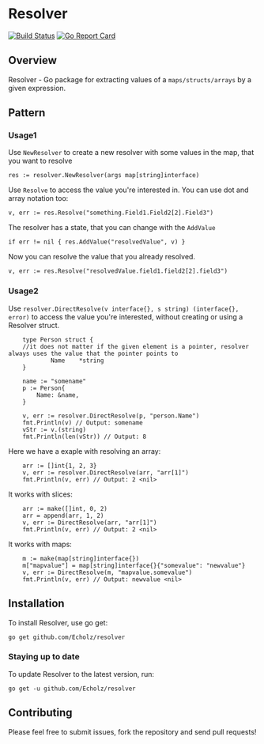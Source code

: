 # Resolver
[![Build Status](https://travis-ci.org/Echolz/resolver.svg?branch=master)](https://travis-ci.org/Echolz/resolver)
[![Go Report Card](https://goreportcard.com/badge/github.com/Echolz/resolver)](https://goreportcard.com/report/github.com/Echolz/resolver)

## Overview

Resolver - Go package for extracting values of a `maps/structs/arrays` by a given expression.

## Pattern

### Usage1

Use `NewResolver` to create a new resolver with some values in the map, that you want to resolve

    res := resolver.NewResolver(args map[string]interface)

Use `Resolve` to access the value you're interested in. You can use dot and array
notation too:
    
    v, err := res.Resolve("something.Field1.Field2[2].Field3")
    
The resolver has a state, that you can change with the `AddValue`

    if err != nil { res.AddValue("resolvedValue", v) }

Now you can resolve the value that you already resolved.

    v, err := res.Resolve("resolvedValue.field1.field2[2].field3")

### Usage2

Use `resolver.DirectResolve(v interface{}, s string) (interface{}, error)` to access the value you're interested, without creating or using a Resolver struct.
    
        type Person struct {
        //it does not matter if the given element is a pointer, resolver always uses the value that the pointer points to
                Name    *string 
        }
        
        name := "somename"
        p := Person{
            Name: &name,
        }
                        
        v, err := resolver.DirectResolve(p, "person.Name")
        fmt.Println(v) // Output: somename
        vStr := v.(string)
        fmt.Println(len(vStr)) // Output: 8
    
Here we have a exaple with resolving an array:

		arr := []int{1, 2, 3}
		v, err := resolver.DirectResolve(arr, "arr[1]")
		fmt.Println(v, err) // Output: 2 <nil>

It works with slices:
        
		arr := make([]int, 0, 2)
		arr = append(arr, 1, 2)
		v, err := DirectResolve(arr, "arr[1]")
		fmt.Println(v, err) // Output: 2 <nil>
		
It works with maps:

		m := make(map[string]interface{})
		m["mapvalue"] = map[string]interface{}{"somevalue": "newvalue"}
		v, err := DirectResolve(m, "mapvalue.somevalue")
		fmt.Println(v, err) // Output: newvalue <nil>

## Installation
To install Resolver, use go get:

    go get github.com/Echolz/resolver

### Staying up to date
To update Resolver to the latest version, run:

    go get -u github.com/Echolz/resolver

## Contributing
Please feel free to submit issues, fork the repository and send pull requests!